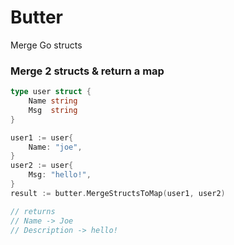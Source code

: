 # Butter
Merge Go structs

### Merge 2 structs & return a map
```go
type user struct {
    Name string
    Msg  string
}

user1 := user{
    Name: "joe",
}
user2 := user{
    Msg: "hello!",
}
result := butter.MergeStructsToMap(user1, user2)

// returns
// Name -> Joe
// Description -> hello!
```